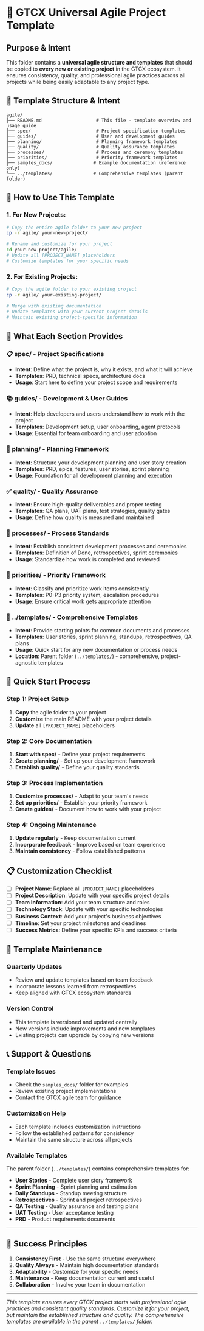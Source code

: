 # 🚀 **GTCX Universal Agile Project Template**

## **Purpose & Intent**
This folder contains a **universal agile structure and templates** that should be copied to **every new or existing project** in the GTCX ecosystem. It ensures consistency, quality, and professional agile practices across all projects while being easily adaptable to any project type.

## **📁 Template Structure & Intent**
```
agile/
├── README.md                    # This file - template overview and usage guide
├── spec/                        # Project specification templates
├── guides/                      # User and development guides
├── planning/                    # Planning framework templates
├── quality/                     # Quality assurance templates
├── processes/                   # Process and ceremony templates
├── priorities/                  # Priority framework templates
├── samples_docs/               # Example documentation (reference only)
└── ../templates/               # Comprehensive templates (parent folder)
```

## **🎯 How to Use This Template**

### **1. For New Projects:**
```bash
# Copy the entire agile folder to your new project
cp -r agile/ your-new-project/

# Rename and customize for your project
cd your-new-project/agile/
# Update all [PROJECT_NAME] placeholders
# Customize templates for your specific needs
```

### **2. For Existing Projects:**
```bash
# Copy the agile folder to your existing project
cp -r agile/ your-existing-project/

# Merge with existing documentation
# Update templates with your current project details
# Maintain existing project-specific information
```

## **🔧 What Each Section Provides**

### **📋 spec/ - Project Specifications**
- **Intent**: Define what the project is, why it exists, and what it will achieve
- **Templates**: PRD, technical specs, architecture docs
- **Usage**: Start here to define your project scope and requirements

### **📚 guides/ - Development & User Guides**
- **Intent**: Help developers and users understand how to work with the project
- **Templates**: Development setup, user onboarding, agent protocols
- **Usage**: Essential for team onboarding and user adoption

### **📅 planning/ - Planning Framework**
- **Intent**: Structure your development planning and user story creation
- **Templates**: PRD, epics, features, user stories, sprint planning
- **Usage**: Foundation for all development planning and execution

### **✅ quality/ - Quality Assurance**
- **Intent**: Ensure high-quality deliverables and proper testing
- **Templates**: QA plans, UAT plans, test strategies, quality gates
- **Usage**: Define how quality is measured and maintained

### **🔄 processes/ - Process Standards**
- **Intent**: Establish consistent development processes and ceremonies
- **Templates**: Definition of Done, retrospectives, sprint ceremonies
- **Usage**: Standardize how work is completed and reviewed

### **🎯 priorities/ - Priority Framework**
- **Intent**: Classify and prioritize work items consistently
- **Templates**: P0-P3 priority system, escalation procedures
- **Usage**: Ensure critical work gets appropriate attention

### **📄 ../templates/ - Comprehensive Templates**
- **Intent**: Provide starting points for common documents and processes
- **Templates**: User stories, sprint planning, standups, retrospectives, QA plans
- **Usage**: Quick start for any new documentation or process needs
- **Location**: Parent folder (`../templates/`) - comprehensive, project-agnostic templates

## **🚀 Quick Start Process**

### **Step 1: Project Setup**
1. **Copy** the agile folder to your project
2. **Customize** the main README with your project details
3. **Update** all `[PROJECT_NAME]` placeholders

### **Step 2: Core Documentation**
1. **Start with spec/** - Define your project requirements
2. **Create planning/** - Set up your development framework
3. **Establish quality/** - Define your quality standards

### **Step 3: Process Implementation**
1. **Customize processes/** - Adapt to your team's needs
2. **Set up priorities/** - Establish your priority framework
3. **Create guides/** - Document how to work with your project

### **Step 4: Ongoing Maintenance**
1. **Update regularly** - Keep documentation current
2. **Incorporate feedback** - Improve based on team experience
3. **Maintain consistency** - Follow established patterns

## **📋 Customization Checklist**

- [ ] **Project Name**: Replace all `[PROJECT_NAME]` placeholders
- [ ] **Project Description**: Update with your specific project details
- [ ] **Team Information**: Add your team structure and roles
- [ ] **Technology Stack**: Update with your specific technologies
- [ ] **Business Context**: Add your project's business objectives
- [ ] **Timeline**: Set your project milestones and deadlines
- [ ] **Success Metrics**: Define your specific KPIs and success criteria

## **🔄 Template Maintenance**

### **Quarterly Updates**
- Review and update templates based on team feedback
- Incorporate lessons learned from retrospectives
- Keep aligned with GTCX ecosystem standards

### **Version Control**
- This template is versioned and updated centrally
- New versions include improvements and new templates
- Existing projects can upgrade by copying new versions

## **📞 Support & Questions**

### **Template Issues**
- Check the `samples_docs/` folder for examples
- Review existing project implementations
- Contact the GTCX agile team for guidance

### **Customization Help**
- Each template includes customization instructions
- Follow the established patterns for consistency
- Maintain the same structure across all projects

### **Available Templates**
The parent folder (`../templates/`) contains comprehensive templates for:
- **User Stories** - Complete user story framework
- **Sprint Planning** - Sprint planning and estimation
- **Daily Standups** - Standup meeting structure
- **Retrospectives** - Sprint and project retrospectives
- **QA Testing** - Quality assurance and testing plans
- **UAT Testing** - User acceptance testing
- **PRD** - Product requirements documents

---

## **🌟 Success Principles**

1. **Consistency First** - Use the same structure everywhere
2. **Quality Always** - Maintain high documentation standards
3. **Adaptability** - Customize for your specific needs
4. **Maintenance** - Keep documentation current and useful
5. **Collaboration** - Involve your team in documentation

---

*This template ensures every GTCX project starts with professional agile practices and consistent quality standards. Customize it for your project, but maintain the established structure and quality. The comprehensive templates are available in the parent `../templates/` folder.*
